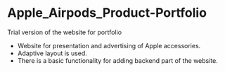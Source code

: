 # Apple_Airpods_Product-Portfolio

Trial version of the website for portfolio

- Website for presentation and advertising of Apple accessories.
- Adaptive layout is used.
- There is a basic functionality for adding backend part of the website.
